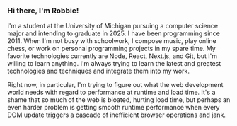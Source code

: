 ### Hi there, I'm Robbie!

I'm a student at the University of Michigan pursuing a computer science major and intending to graduate in 2025. I have been programming since 2011. When I'm not busy with schoolwork, I compose music, play online chess, or work on personal programming projects in my spare time. My favorite technologies currently are Node, React, Next.js, and Git, but I'm willing to learn anything. I'm always trying to learn the latest and greatest technologies and techniques and integrate them into my work.

Right now, in particular, I'm trying to figure out what the web development world needs with regard to performance at runtime and load time. It's a shame that so much of the web is bloated, hurting load time, but perhaps an even harder problem is getting smooth runtime performance when every DOM update triggers a cascade of inefficient browser operations and jank.
